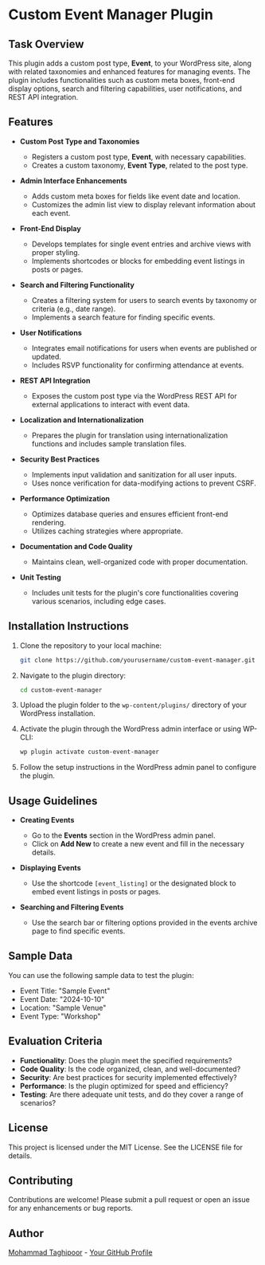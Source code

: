 
# Custom Event Manager Plugin

## Task Overview

This plugin adds a custom post type, **Event**, to your WordPress site, along with related taxonomies and enhanced features for managing events. The plugin includes functionalities such as custom meta boxes, front-end display options, search and filtering capabilities, user notifications, and REST API integration.

## Features

- **Custom Post Type and Taxonomies**
  - Registers a custom post type, **Event**, with necessary capabilities.
  - Creates a custom taxonomy, **Event Type**, related to the post type.

- **Admin Interface Enhancements**
  - Adds custom meta boxes for fields like event date and location.
  - Customizes the admin list view to display relevant information about each event.

- **Front-End Display**
  - Develops templates for single event entries and archive views with proper styling.
  - Implements shortcodes or blocks for embedding event listings in posts or pages.

- **Search and Filtering Functionality**
  - Creates a filtering system for users to search events by taxonomy or criteria (e.g., date range).
  - Implements a search feature for finding specific events.

- **User Notifications**
  - Integrates email notifications for users when events are published or updated.
  - Includes RSVP functionality for confirming attendance at events.

- **REST API Integration**
  - Exposes the custom post type via the WordPress REST API for external applications to interact with event data.

- **Localization and Internationalization**
  - Prepares the plugin for translation using internationalization functions and includes sample translation files.

- **Security Best Practices**
  - Implements input validation and sanitization for all user inputs.
  - Uses nonce verification for data-modifying actions to prevent CSRF.

- **Performance Optimization**
  - Optimizes database queries and ensures efficient front-end rendering.
  - Utilizes caching strategies where appropriate.

- **Documentation and Code Quality**
  - Maintains clean, well-organized code with proper documentation.

- **Unit Testing**
  - Includes unit tests for the plugin's core functionalities covering various scenarios, including edge cases.

## Installation Instructions

1. Clone the repository to your local machine:
   ```bash
   git clone https://github.com/yourusername/custom-event-manager.git
   ```

2. Navigate to the plugin directory:
   ```bash
   cd custom-event-manager
   ```

3. Upload the plugin folder to the `wp-content/plugins/` directory of your WordPress installation.

4. Activate the plugin through the WordPress admin interface or using WP-CLI:
   ```bash
   wp plugin activate custom-event-manager
   ```

5. Follow the setup instructions in the WordPress admin panel to configure the plugin.

## Usage Guidelines

- **Creating Events**
  - Go to the **Events** section in the WordPress admin panel.
  - Click on **Add New** to create a new event and fill in the necessary details.

- **Displaying Events**
  - Use the shortcode `[event_listing]` or the designated block to embed event listings in posts or pages.

- **Searching and Filtering Events**
  - Use the search bar or filtering options provided in the events archive page to find specific events.

## Sample Data

You can use the following sample data to test the plugin:

- Event Title: "Sample Event"
- Event Date: "2024-10-10"
- Location: "Sample Venue"
- Event Type: "Workshop"

## Evaluation Criteria

- **Functionality**: Does the plugin meet the specified requirements?
- **Code Quality**: Is the code organized, clean, and well-documented?
- **Security**: Are best practices for security implemented effectively?
- **Performance**: Is the plugin optimized for speed and efficiency?
- **Testing**: Are there adequate unit tests, and do they cover a range of scenarios?

## License

This project is licensed under the MIT License. See the LICENSE file for details.

## Contributing

Contributions are welcome! Please submit a pull request or open an issue for any enhancements or bug reports.

## Author

[Mohammad Taghipoor](https://yourwebsite.com) - [Your GitHub Profile](https://github.com/developer8640)
